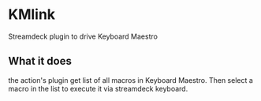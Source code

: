 # KMlink
Streamdeck plugin to drive Keyboard Maestro

## What it does

the action's plugin get list of all macros in Keyboard Maestro. 
Then select a macro in the list to execute it via streamdeck keyboard.


